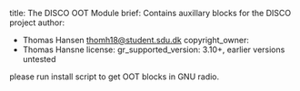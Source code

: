 title: The DISCO OOT Module
brief: Contains auxillary blocks for the DISCO project
author:
  - Thomas Hansen thomh18@student.sdu.dk
copyright_owner:
  - Thomas Hansne
license:
gr_supported_version: 3.10+, earlier versions untested

please run install script to get OOT blocks in GNU radio.

